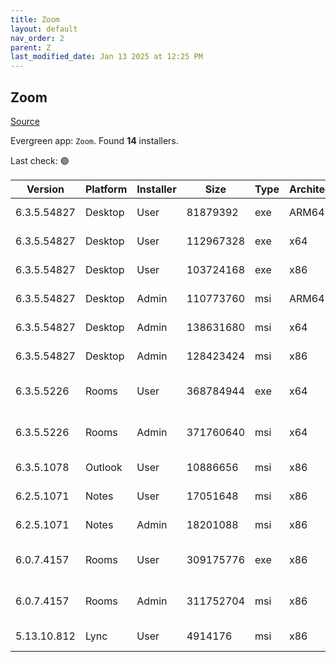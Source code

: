 ```yaml
---
title: Zoom
layout: default
nav_order: 2
parent: Z
last_modified_date: Jan 13 2025 at 12:25 PM
---
```


## Zoom

[Source](https://zoom.us/download)

Evergreen app: `Zoom`. Found **14** installers.

Last check: 🟢

| Version     | Platform | Installer | Size      | Type | Architecture | URI                                                                                                                                          |
| ----------- | -------- | --------- | --------- | ---- | ------------ | -------------------------------------------------------------------------------------------------------------------------------------------- |
| 6.3.5.54827 | Desktop  | User      | 81879392  | exe  | ARM64        | [https://cdn.zoom.us/prod/6.3.5.54827/arm64/ZoomInstallerFull.exe](https://cdn.zoom.us/prod/6.3.5.54827/arm64/ZoomInstallerFull.exe)         |
| 6.3.5.54827 | Desktop  | User      | 112967328 | exe  | x64          | [https://cdn.zoom.us/prod/6.3.5.54827/x64/ZoomInstallerFull.exe](https://cdn.zoom.us/prod/6.3.5.54827/x64/ZoomInstallerFull.exe)             |
| 6.3.5.54827 | Desktop  | User      | 103724168 | exe  | x86          | [https://cdn.zoom.us/prod/6.3.5.54827/ZoomInstallerFull.exe](https://cdn.zoom.us/prod/6.3.5.54827/ZoomInstallerFull.exe)                     |
| 6.3.5.54827 | Desktop  | Admin     | 110773760 | msi  | ARM64        | [https://cdn.zoom.us/prod/6.3.5.54827/arm64/ZoomInstallerFull.msi](https://cdn.zoom.us/prod/6.3.5.54827/arm64/ZoomInstallerFull.msi)         |
| 6.3.5.54827 | Desktop  | Admin     | 138631680 | msi  | x64          | [https://cdn.zoom.us/prod/6.3.5.54827/x64/ZoomInstallerFull.msi](https://cdn.zoom.us/prod/6.3.5.54827/x64/ZoomInstallerFull.msi)             |
| 6.3.5.54827 | Desktop  | Admin     | 128423424 | msi  | x86          | [https://cdn.zoom.us/prod/6.3.5.54827/ZoomInstallerFull.msi](https://cdn.zoom.us/prod/6.3.5.54827/ZoomInstallerFull.msi)                     |
| 6.3.5.5226  | Rooms    | User      | 368784944 | exe  | x64          | [https://cdn.zoom.us/prod/6.3.5.5226/x64/zoomrooms-6.3.5.5226-x64.exe](https://cdn.zoom.us/prod/6.3.5.5226/x64/zoomrooms-6.3.5.5226-x64.exe) |
| 6.3.5.5226  | Rooms    | Admin     | 371760640 | msi  | x64          | [https://cdn.zoom.us/prod/6.3.5.5226/x64/zoomrooms-6.3.5.5226-x64.msi](https://cdn.zoom.us/prod/6.3.5.5226/x64/zoomrooms-6.3.5.5226-x64.msi) |
| 6.3.5.1078  | Outlook  | User      | 10886656  | msi  | x86          | [https://cdn.zoom.us/prod/6.3.5.1078/ZoomOutlookPluginSetup.msi](https://cdn.zoom.us/prod/6.3.5.1078/ZoomOutlookPluginSetup.msi)             |
| 6.2.5.1071  | Notes    | User      | 17051648  | msi  | x86          | [https://cdn.zoom.us/prod/6.2.5.1071/ZoomNotesPluginSetup.msi](https://cdn.zoom.us/prod/6.2.5.1071/ZoomNotesPluginSetup.msi)                 |
| 6.2.5.1071  | Notes    | Admin     | 18201088  | msi  | x86          | [https://cdn.zoom.us/prod/6.2.5.1071/ZoomNotesPluginAdminTool.msi](https://cdn.zoom.us/prod/6.2.5.1071/ZoomNotesPluginAdminTool.msi)         |
| 6.0.7.4157  | Rooms    | User      | 309175776 | exe  | x86          | [https://cdn.zoom.us/prod/6.0.7.4157/zoomrooms-6.0.7.4157-x86.exe](https://cdn.zoom.us/prod/6.0.7.4157/zoomrooms-6.0.7.4157-x86.exe)         |
| 6.0.7.4157  | Rooms    | Admin     | 311752704 | msi  | x86          | [https://cdn.zoom.us/prod/6.0.7.4157/zoomrooms-6.0.7.4157-x86.msi](https://cdn.zoom.us/prod/6.0.7.4157/zoomrooms-6.0.7.4157-x86.msi)         |
| 5.13.10.812 | Lync     | User      | 4914176   | msi  | x86          | [https://cdn.zoom.us/prod/5.13.10.812/ZoomLyncPluginSetup.msi](https://cdn.zoom.us/prod/5.13.10.812/ZoomLyncPluginSetup.msi)                 |
